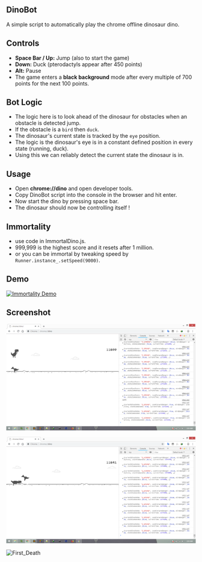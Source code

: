 ## DinoBot
A simple script to automatically play the chrome offline dinosaur dino.

## Controls
- **Space Bar / Up:** Jump (also to start the game)
- **Down:** Duck (pterodactyls appear after 450 points)
- **Alt:** Pause
- The game enters a **black background** mode after every multiple of 700 points for the next 100 points.


## Bot Logic
- The logic here is to look ahead of the dinosaur for obstacles when an obstacle is detected jump.
- If the obstacle is a `bird` then `duck`.
- The dinosaur's current state is tracked by the `eye` position.
- The logic is the dinosaur's eye is in a constant defined position in every state (running, duck).
- Using this we can reliably detect the current state the dinosaur is in. 

## Usage
- Open **chrome://dino** and open developer tools.
- Copy DinoBot script into the console in the browser and hit enter.
- Now start the dino by pressing space bar.
- The dinosaur should now be controlling itself !

## Immortality
- use code in ImmortalDino.js.
- 999,999 is the highest score and it resets after 1 million.
- or you can be immortal by tweaking speed by `Runner.instance_.setSpeed(9000)`.

## Demo

[![Immortality Demo](https://img.youtube.com/vi/4ehEikF9lQ0/0.jpg)](https://www.youtube.com/watch?v=4ehEikF9lQ0)

## Screenshot

![Jumping_Dino](screenshots/jump.png)

![Docking_Dino](screenshots/duck.png)

![First_Death](screenshots/death.png)
